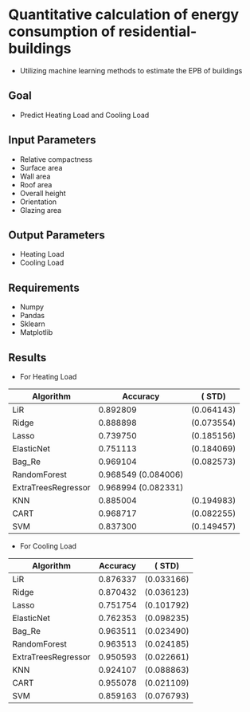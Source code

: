 # Quantitative calculation of energy consumption of residential-buildings
- Utilizing machine learning methods to estimate the EPB of buildings

## Goal
- Predict Heating Load and Cooling Load

## Input Parameters
- Relative compactness
- Surface area
- Wall area
- Roof area
- Overall height
- Orientation
- Glazing area

## Output Parameters
- Heating Load
- Cooling Load

## Requirements
- Numpy
- Pandas
- Sklearn
- Matplotlib

## Results
- For Heating Load

Algorithm |	Accuracy | ( STD)
--- | --- | ---
LiR	| 0.892809 | (0.064143)
Ridge	| 0.888898 | (0.073554)
Lasso	| 0.739750 | (0.185156)
ElasticNet |	0.751113 | (0.184069)
Bag_Re |	0.969104 | (0.082573)
RandomForest |	0.968549 (0.084006)
ExtraTreesRegressor |	0.968994 (0.082331)
KNN |	0.885004 | (0.194983)
CART |	0.968717 | (0.082255)
SVM |	0.837300 | (0.149457)

- For Cooling Load


Algorithm | Accuracy | ( STD)
--- | --- | ---
LiR	| 0.876337 | (0.033166)
Ridge	| 0.870432 | (0.036123)
Lasso	| 0.751754 | (0.101792)
ElasticNet |	0.762353 | (0.098235)
Bag_Re |	0.963511 | (0.023490)
RandomForest |	0.963513 | (0.024185)
ExtraTreesRegressor |	0.950593 | (0.022661)
KNN |	0.924107 | (0.088863)
CART |	0.955078 | (0.021109)
SVM | 0.859163 | (0.076793)



